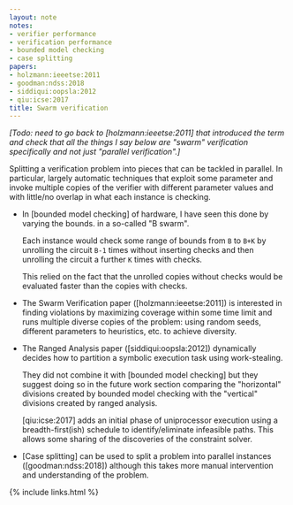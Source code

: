 ```yaml
---
layout: note
notes:
- verifier performance
- verification performance
- bounded model checking
- case splitting
papers:
- holzmann:ieeetse:2011
- goodman:ndss:2018
- siddiqui:oopsla:2012
- qiu:icse:2017
title: Swarm verification
---
```


*[Todo: need to go back to [holzmann:ieeetse:2011] that introduced the term
and check that all the things I say below are "swarm" verification specifically
and not just "parallel verification".]*

Splitting a verification problem into pieces that can be tackled in parallel.
In particular, largely automatic techniques that exploit some parameter and
invoke multiple copies of the verifier with different parameter values and with
little/no overlap in what each instance is checking.

- In [bounded model checking] of hardware, I have seen this done by varying the bounds.
  in a so-called "B swarm".

  Each instance would check some range of bounds from `B` to `B+K`
  by unrolling the circuit `B-1` times without inserting checks
  and then unrolling the circuit a further `K` times with checks.

  This relied on the fact that the unrolled copies without checks would
  be evaluated faster than the copies with checks.

- The Swarm Verification paper ([holzmann:ieeetse:2011]) is interested
  in finding violations by maximizing coverage within some time limit and
  runs multiple diverse copies of the problem: using random seeds, 
  different parameters to heuristics, etc.
  to achieve diversity.

- The Ranged Analysis paper ([siddiqui:oopsla:2012]) dynamically decides how
  to partition a symbolic execution task using work-stealing.

  They did not combine it with [bounded model checking] but they suggest
  doing so in the future work section comparing the "horizontal"
  divisions created by bounded model checking with the "vertical"
  divisions created by ranged analysis.

  [qiu:icse:2017] adds an initial phase of uniprocessor execution using
  a breadth-first(ish) schedule to
  identify/eliminate infeasible paths. This allows some sharing of the
  discoveries of the constraint solver.

- [Case splitting] can be used to split a problem into parallel instances
  ([goodman:ndss:2018]) although this takes more manual intervention
  and understanding of the problem.

{% include links.html %}
